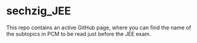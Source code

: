 # sechzig_JEE
This repo contains an active GitHub page, where you can find the name of the subtopics in PCM to be read just before the JEE exam.
